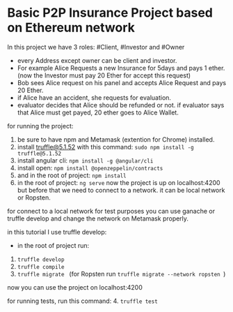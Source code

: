 # Basic P2P Insurance Project based on Ethereum network

In this project we have 3 roles: #Client, #Investor and #Owner

* every Address except owner can be client and investor. 
* For example Alice Requests a new Insurance for 5days and pays 1 ether. (now the Investor must pay 20 Ether for accept this request)
* Bob sees Alice request on his panel and accepts Alice Request and pays 20 Ether. 
* if Alice have an accident, she requests for evaluation. 
* evaluator decides that Alice should be refunded or not. if evaluator says that Alice must get payed, 20 ether goes to Alice Wallet.


for running the project:

1. be sure to have npm and Metamask (extention for Chrome) installed.
2. install truffle@5.1.52 with this command: 
```sudo npm install -g truffle@5.1.52```
3. install angular cli: 
```npm install -g @angular/cli```
4. install open: 
```npm install @openzeppelin/contracts```
5. and in the root of project: ```npm install```
6. in the root of project: ```ng serve``` 
now the project is up on localhost:4200 but before that we need to connect to a network. it can be local network or Ropsten.

for connect to a local network for test purposes you can use ganache or truffle develop and change the network on Metamask properly.

in this tutorial I use truffle develop:
 - in the root of project run: 
 1. ```truffle develop```
 2. ```truffle compile```
 3. ```truffle migrate ```  (for Ropsten run ```truffle migrate --network ropsten ```)
 
 now you can use the project on localhost:4200
 
 for running tests, run this command: 
 4. ```truffle test```
